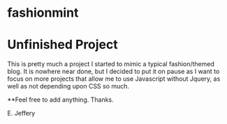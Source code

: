 # fashionmint

<h1>Unfinished Project</h1>

<p>This is pretty much a project I started to mimic a typical fashion/themed blog. It is nowhere near done, but I decided to 
put it on pause as I want to focus on more projects that allow me to use Javascript without Jquery, as well as not depending upon
CSS so much.</p>

**Feel free to add anything. Thanks. 

E. Jeffery
